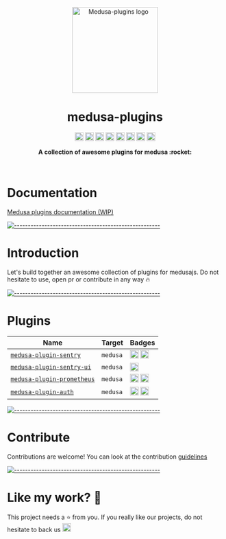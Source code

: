 <p align="center" style="margin-top: 4rem">
  <img src="https://raw.githubusercontent.com/adrien2p/medusa-plugins/assets/assets/medusa-plugins-logo.png" alt="Medusa-plugins logo" width="200" height="auto" />
</p>
<h1 align="center">medusa-plugins</h1>

<p align="center">
    <a href="https://github.com/adrien2p/medusa-plugins/graphs/contributors"><img alt="Contributors" src="https://img.shields.io/github/contributors/adrien2p/medusa-plugins.svg" height="20"/></a>
    <a href="https://github.com/adrien2p/awesome-medusajs"><img alt="Awesome medusajs" src="https://awesome.re/badge.svg" height="20"/></a>
    <a href="https://discord.gg/xpCwq3Kfn8"><img alt="Discord" src="https://img.shields.io/badge/chat-on%20discord-7289DA.svg" height="20"/></a>
    <a href="https://github.com/adrien2p/medusa-plugins/commits/main"><img alt="Activity" src="https://img.shields.io/github/commit-activity/m/adrien2p/medusa-plugins?style=flat" height="20"/></a>
    <a href="https://github.com/adrien2p/medusa-plugins/issues"><img alt="Issues" src="https://img.shields.io/github/issues/adrien2p/medusa-plugins?style=flat" height="20"/></a>
    <a href="https://github.com/adrien2p/medusa-plugins/blob/main/LICENSE"><img alt="Licence" src="https://img.shields.io/github/license/adrien2p/medusa-plugins?style=flat" height="20"/></a>
    <a href="https://github.com/adrien2p/medusa-plugins/blob/main/CONTRIBUTING.md"><img alt="Contributing" src="https://img.shields.io/badge/PRs-welcome-brightgreen.svg?style=flat" height="20"/></a>
    <a href="https://github.com/sponsors/adrien2p"><img alt="sponsor" src="https://img.shields.io/static/v1?label=Sponsor&message=%E2%9D%A4&logo=GitHub&color=%23fe8e86" height="20"/></a>
</p>    

<p align="center">
  <b>A collection of awesome plugins for medusa :rocket:</b></br>
</p>

<br />

# Documentation

[Medusa plugins documentation (WIP)](https://medusa-plugins.vercel.app/)

[![-----------------------------------------------------](https://raw.githubusercontent.com/andreasbm/readme/master/assets/lines/cloudy.png)](#introduction)

# Introduction

Let's build together an awesome collection of plugins for medusajs. Do not hesitate to use, open pr or contribute in any way :fire:

[![-----------------------------------------------------](https://raw.githubusercontent.com/andreasbm/readme/master/assets/lines/cloudy.png)](#plugins)

# Plugins

| Name                                                                                                                 | Target        | Badges                                                                                                                                                                                                                                                                                                                                                                                                                               |
|----------------------------------------------------------------------------------------------------------------------|---------------|--------------------------------------------------------------------------------------------------------------------------------------------------------------------------------------------------------------------------------------------------------------------------------------------------------------------------------------------------------------------------------------------------------------------------------------|
| [`medusa-plugin-sentry`](https://github.com/adrien2p/medusa-plugins/tree/main/packages/medusa-plugin-sentry)         | `medusa`      | <a href="https://www.npmjs.com/package/medusa-plugin-sentry"><img alt="NPM Version" src="https://img.shields.io/npm/v/medusa-plugin-sentry.svg" height="20"/></a> <a href="https://github.com/adrien2p/medusa-plugins/actions/workflows/medusa-plugin-sentry.yml/"><img alt="Tests pipeline" src="https://github.com/adrien2p/medusa-plugins/actions/workflows/medusa-plugin-sentry.yml/badge.svg" height="20"/></a>                 |
| [`medusa-plugin-sentry-ui`](https://github.com/adrien2p/medusa-plugins/tree/main/packages/medusa-plugin-sentry-ui)   | `medusa`      | <a href="https://www.npmjs.com/package/medusa-plugin-sentry-ui"><img alt="NPM Version" src="https://img.shields.io/npm/v/medusa-plugin-sentry-ui.svg" height="20"/></a>                                                                                                                                                                                                                                                              |
| [`medusa-plugin-prometheus`](https://github.com/adrien2p/medusa-plugins/tree/main/packages/medusa-plugin-prometheus) | `medusa`      | <a href="https://www.npmjs.com/package/medusa-plugin-prometheus"><img alt="NPM Version" src="https://img.shields.io/npm/v/medusa-plugin-prometheus.svg" height="20"/></a> <a href="https://github.com/adrien2p/medusa-plugins/actions/workflows/medusa-plugin-prometheus.yml/"><img alt="Tests pipeline" src="https://github.com/adrien2p/medusa-plugins/actions/workflows/medusa-plugin-prometheus.yml/badge.svg" height="20"/></a> |
| [`medusa-plugin-auth`](https://github.com/adrien2p/medusa-plugins/tree/main/packages/medusa-plugin-auth)             | `medusa`      | <a href="https://www.npmjs.com/package/medusa-plugin-auth"><img alt="NPM Version" src="https://img.shields.io/npm/v/medusa-plugin-auth.svg" height="20"/></a> <a href="https://github.com/adrien2p/medusa-plugins/actions/workflows/medusa-plugin-auth.yml/"><img alt="Tests pipeline" src="https://github.com/adrien2p/medusa-plugins/actions/workflows/medusa-plugin-auth.yml/badge.svg" height="20"/></a>                   |

[![-----------------------------------------------------](https://raw.githubusercontent.com/andreasbm/readme/master/assets/lines/cloudy.png)](#contribute)

# Contribute

Contributions are welcome! You can look at the contribution [guidelines](./CONTRIBUTING.md)

[![-----------------------------------------------------](https://raw.githubusercontent.com/andreasbm/readme/master/assets/lines/cloudy.png)](#like-my-work-heartbeat)

# Like my work? :heartbeat:

This project needs a :star: from you.
If you really like our projects, do not hesitate to back us <a href="https://github.com/sponsors/adrien2p"><img alt="sponsor" src="https://img.shields.io/static/v1?label=Sponsor&message=%E2%9D%A4&logo=GitHub&color=%23fe8e86" height="20"/></a>